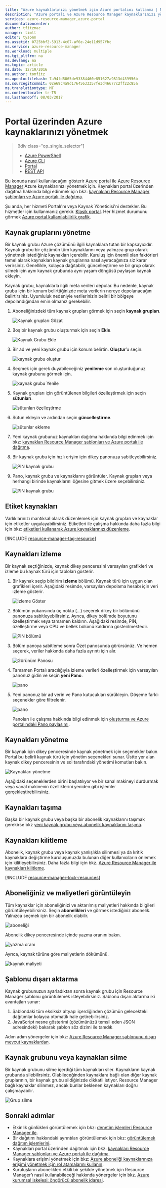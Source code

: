 ```yaml
---
title: "Azure kaynaklarınızı yönetmek için Azure portalını kullanma | Microsoft Docs"
description: "Azure portalı ve Azure Resource Manager kaynaklarınızı yönetmek için kullanın. Kaynakları izlemek için Panolar ile çalışmaya nasıl gösterir."
services: azure-resource-manager,azure-portal
documentationcenter: 
author: tfitzmac
manager: timlt
editor: tysonn
ms.assetid: 0725bbf2-5913-4c07-af6e-24e11d957fbc
ms.service: azure-resource-manager
ms.workload: multiple
ms.tgt_pltfrm: na
ms.devlang: na
ms.topic: article
ms.date: 12/19/2016
ms.author: tomfitz
ms.openlocfilehash: 7a94fd5065de93384460e851627a9813d439956b
ms.sourcegitcommit: 02e69c4a9d17645633357fe3d46677c2ff22c85a
ms.translationtype: MT
ms.contentlocale: tr-TR
ms.lasthandoff: 08/03/2017
---
```

# <a name="manage-azure-resources-through-portal"></a>Portal üzerinden Azure kaynaklarınızı yönetmek
> [!div class="op_single_selector"]
> * [Azure PowerShell](powershell-azure-resource-manager.md)
> * [Azure CLI](xplat-cli-azure-resource-manager.md)
> * [Portal](resource-group-portal.md) 
> * [REST API](resource-manager-rest-api.md)
> 
> 

Bu konuda nasıl kullanılacağını gösterir [Azure portal](https://portal.azure.com) ile [Azure Resource Manager](resource-group-overview.md) Azure kaynaklarınızı yönetmek için. Kaynakları portal üzerinden dağıtma hakkında bilgi edinmek için bkz: [kaynakları Resource Manager şablonları ve Azure portalı ile dağıtma](resource-group-template-deploy-portal.md).

Şu anda, her hizmeti Portalı'nı veya Kaynak Yöneticisi'ni destekler. Bu hizmetler için kullanmanız gerekir. [Klasik portal](https://manage.windowsazure.com). Her hizmet durumunu görmek [Azure portal kullanılabilirlik grafik](https://azure.microsoft.com/features/azure-portal/availability/).

## <a name="manage-resource-groups"></a>Kaynak gruplarını yönetme

Bir kaynak grubu Azure çözümünü ilgili kaynaklara tutan bir kapsayıcıdır. Kaynak grubu bir çözümün tüm kaynaklarını veya yalnızca grup olarak yönetmek istediğiniz kaynakları içerebilir. Kuruluş için önemli olan faktörleri temel alarak kaynakları kaynak gruplarına nasıl ayıracağınıza siz karar verirsiniz. Genellikle, kolayca dağıtabilir, güncelleştirme ve bir grup olarak silmek için aynı kaynak grubunda aynı yaşam döngüsü paylaşan kaynak ekleyin. 

Kaynak grubu, kaynaklarla ilgili meta verileri depolar. Bu nedenle, kaynak grubu için bir konum belirttiğinizde meta verilerin nereye depolanacağını belirtirsiniz. Uyumluluk nedeniyle verilerinizin belirli bir bölgeye depolandığından emin olmanız gerekebilir.

1. Aboneliğinizdeki tüm kaynak grupları görmek için seçin **kaynak grupları**.
   
    ![Kaynak grupları Gözat](./media/resource-group-portal/browse-groups.png)
2. Boş bir kaynak grubu oluşturmak için seçin **Ekle**.
   
    ![Kaynak Grubu Ekle](./media/resource-group-portal/add-resource-group.png)
3. Bir ad ve yeni kaynak grubu için konum belirtin. **Oluştur**’u seçin.
   
    ![kaynak grubu oluştur](./media/resource-group-portal/create-empty-group.png)
4. Seçmek için gerek duyabileceğiniz **yenileme** son oluşturduğunuz kaynak grubunu görmek için.
   
    ![kaynak grubu Yenile](./media/resource-group-portal/refresh-resource-groups.png)
5. Kaynak grupları için görüntülenen bilgileri özelleştirmek için seçin **sütunları**.
   
    ![sütunları özelleştirme](./media/resource-group-portal/select-columns.png)
6. Sütun ekleyin ve ardından seçin **güncelleştirme**.
   
    ![sütunlar ekleme](./media/resource-group-portal/add-columns.png)
7. Yeni kaynak grubunuz kaynakları dağıtma hakkında bilgi edinmek için bkz: [kaynakları Resource Manager şablonları ve Azure portalı ile dağıtma](resource-group-template-deploy-portal.md).
8. Bir kaynak grubu için hızlı erişim için dikey panonuza sabitleyebilirsiniz.
   
    ![PIN kaynak grubu](./media/resource-group-portal/pin-group.png)
9. Pano, kaynak grubu ve kaynaklarını görüntüler. Kaynak grupları veya herhangi birinde kaynaklarını öğesine gitmek üzere seçebilirsiniz.
   
    ![PIN kaynak grubu](./media/resource-group-portal/show-resource-group-dashboard.png)

## <a name="tag-resources"></a>Etiket kaynakları
Varlıklarınızı mantıksal olarak düzenlemek için kaynak grupları ve kaynaklar için etiketler uygulayabilirsiniz. Etiketleri ile çalışma hakkında daha fazla bilgi için bkz: [etiketleri kullanarak Azure kaynaklarınızı düzenleme](resource-group-using-tags.md).

[!INCLUDE [resource-manager-tag-resource](../../includes/resource-manager-tag-resources.md)]

## <a name="monitor-resources"></a>Kaynakları izleme
Bir kaynak seçtiğinizde, kaynak dikey penceresini varsayılan grafikleri ve izleme bu kaynak türü için tabloları gösterir.

1. Bir kaynak seçip bildirim **izleme** bölümü. Kaynak türü için uygun olan grafikleri içerir. Aşağıdaki resimde, varsayılan depolama hesabı için veri izleme gösterir.
   
    ![İzleme Göster](./media/resource-group-portal/show-monitoring.png)
2. Bölümün yukarısında üç nokta (...) seçerek dikey bir bölümünü panonuza sabitleyebilirsiniz. Ayrıca, dikey bölümde boyutunu özelleştirmek veya tamamen kaldırın. Aşağıdaki resimde, PIN, özelleştirme veya CPU ve bellek bölümü kaldırma gösterilmektedir.
   
    ![PIN bölümü](./media/resource-group-portal/pin-cpu-section.png)
3. Bölüm panoya sabitleme sonra Özet panosunda görürsünüz. Ve hemen seçerek, veriler hakkında daha fazla ayrıntı için alır.
   
    ![Görünüm Panosu](./media/resource-group-portal/view-startboard.png)
4. Tamamen Portalı aracılığıyla izleme verileri özelleştirmek için varsayılan panonuz gidin ve seçin **yeni Pano**.
   
    ![pano](./media/resource-group-portal/dashboard.png)
5. Yeni panonuz bir ad verin ve Pano kutucukları sürükleyin. Döşeme farklı seçenekler göre filtrelenir.
   
    ![pano](./media/resource-group-portal/create-dashboard.png)
   
     Panoları ile çalışma hakkında bilgi edinmek için [oluşturma ve Azure portalındaki Pano paylaşımı](../azure-portal/azure-portal-dashboards.md).

## <a name="manage-resources"></a>Kaynakları yönetme
Bir kaynak için dikey penceresinde kaynak yönetmek için seçenekler bakın. Portal bu belirli kaynak türü için yönetim seçenekleri sunar. Üstte yer alan kaynak dikey penceresinin ve sol tarafındaki yönetimi komutları bakın.

![Kaynakları yönetme](./media/resource-group-portal/manage-resources.png)

Aşağıdaki seçeneklerden birini başlatılıyor ve bir sanal makineyi durdurmak veya sanal makinenin özelliklerini yeniden gibi işlemler gerçekleştirebilirsiniz.

## <a name="move-resources"></a>Kaynakları taşıma
Başka bir kaynak grubu veya başka bir abonelik kaynaklarını taşımak gerekirse bkz [yeni kaynak grubu veya abonelik kaynaklarını taşıma](resource-group-move-resources.md).

## <a name="lock-resources"></a>Kaynakları kilitleme
Abonelik, kaynak grubu veya kaynak yanlışlıkla silinmesi ya da kritik kaynaklara değiştirme kuruluşunuzda bulunan diğer kullanıcıların önlemek için kilitleyebilirsiniz. Daha fazla bilgi için bkz. [Azure Resource Manager ile kaynakları kilitleme](resource-group-lock-resources.md).

[!INCLUDE [resource-manager-lock-resources](../../includes/resource-manager-lock-resources.md)]

## <a name="view-your-subscription-and-costs"></a>Aboneliğiniz ve maliyetleri görüntüleyin
Tüm kaynaklar için aboneliğinizi ve aktarılmış maliyetleri hakkında bilgileri görüntüleyebilirsiniz. Seçin **abonelikleri** ve görmek istediğiniz abonelik. Yalnızca seçmek için bir abonelik olabilir.

![aboneliği](./media/resource-group-portal/select-subscription.png)

Abonelik dikey penceresinde içinde yazma oranını bakın.

![yazma oranı](./media/resource-group-portal/burn-rate.png)

Ayrıca, kaynak türüne göre maliyetlerin dökümünü.

![kaynak maliyeti](./media/resource-group-portal/cost-by-resource.png)

## <a name="export-template"></a>Şablonu dışarı aktarma
Kaynak grubunuzun ayarladıktan sonra kaynak grubu için Resource Manager şablonu görüntülemek isteyebilirsiniz. Şablonu dışarı aktarma iki avantajları sunar:

1. Şablondaki tüm eksiksiz altyapı içerdiğinden çözümün gelecekteki dağıtımlar kolayca otomatik hale getirebilirsiniz.
2. JavaScript nesne gösterimi (çözümünüzü temsil eden JSON adresindeki) bakarak şablon söz dizimi ile tanıdık.

Adım adım yönergeler için bkz: [Azure Resource Manager şablonunu dışarı mevcut kaynaklardan](resource-manager-export-template.md).

## <a name="delete-resource-group-or-resources"></a>Kaynak grubunu veya kaynakları silme
Bir kaynak grubunu silme içerdiği tüm kaynakları siler. Kaynakların kaynak grubunda silebilirsiniz. Olabileceğinden kaynaklara bağlı olan diğer kaynak gruplarının, bir kaynak grubu sildiğinizde dikkatli istiyor. Resource Manager bağlı kaynaklar silinmez, ancak bunlar beklenen kaynakları doğru çalışmayabilir.

![Grup silme](./media/resource-group-portal/delete-group.png)

## <a name="next-steps"></a>Sonraki adımlar
* Etkinlik günlükleri görüntülemek için bkz: [denetim işlemleri Resource Manager ile](resource-group-audit.md).
* Bir dağıtımı hakkındaki ayrıntıları görüntülemek için bkz: [görüntülemek dağıtım işlemlerini](resource-manager-deployment-operations.md).
* Kaynakları portal üzerinden dağıtmak için bkz: [kaynakları Resource Manager şablonları ve Azure portalı ile dağıtma](resource-group-template-deploy-portal.md).
* Kaynaklara erişimi yönetmek için bkz: [Azure aboneliği kaynaklarınıza erişimi yönetmek için rol atamalarını kullanın](../active-directory/role-based-access-control-configure.md).
* Kuruluşların abonelikleri etkili bir şekilde yönetmek için Resource Manager'ı nasıl kullanabileceği hakkında yönergeler için bkz. [Azure kurumsal iskelesi: öngörücü abonelik idaresi](resource-manager-subscription-governance.md).

